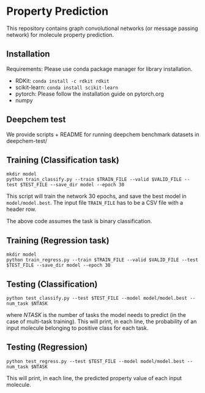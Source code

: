 # Property Prediction
This repository contains graph convolutional networks (or message passing network) for molecule property prediction. 

## Installation
Requirements: Please use conda package manager for library installation.
 * RDKit: `conda install -c rdkit rdkit`
 * scikit-learn: `conda install scikit-learn`
 * pytorch: Please follow the installation guide on pytorch.org
 * numpy

## Deepchem test
We provide scripts + README for running deepchem benchmark datasets in deepchem-test/

## Training (Classification task)
```
mkdir model
python train_classify.py --train $TRAIN_FILE --valid $VALID_FILE --test $TEST_FILE --save_dir model --epoch 30
```
This script will train the network 30 epochs, and save the best model in `model/model.best`.
The input file `TRAIN_FILE` has to be a CSV file with a header row.

The above code assumes the task is binary classification.

## Training (Regression task)
```
mkdir model
python train_regress.py --train $TRAIN_FILE --valid $VALID_FILE --test $TEST_FILE --save_dir model --epoch 30
```

## Testing (Classification)
```
python test_classify.py --test $TEST_FILE --model model/model.best --num_task $NTASK
```
where $NTASK$ is the number of tasks the model needs to predict (in the case of multi-task training).
This will print, in each line, the probability of an input molecule belonging to positive class for each task.

## Testing (Regression)
```
python test_regress.py --test $TEST_FILE --model model/model.best --num_task $NTASK
```
This will print, in each line, the predicted property value of each input molecule.
